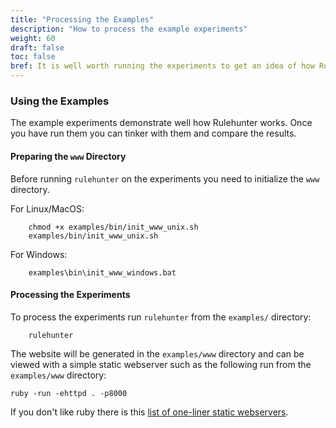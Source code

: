 ```yaml
---
title: "Processing the Examples"
description: "How to process the example experiments"
weight: 60
draft: false
toc: false
bref: It is well worth running the experiments to get an idea of how Rulehunter works
---
```


### Using the Examples
The example experiments demonstrate well how Rulehunter works.  Once you have run them you can tinker with them and compare the results.

#### Preparing the `www` Directory
Before running `rulehunter` on the experiments you need to initialize the
`www` directory.

For Linux/MacOS:

```Shell
    chmod +x examples/bin/init_www_unix.sh
    examples/bin/init_www_unix.sh
```

For Windows:

```Shell
    examples\bin\init_www_windows.bat
```

#### Processing the Experiments

To process the experiments run `rulehunter` from the `examples/` directory:

```Shell
    rulehunter
```

The website will be generated in the `examples/www` directory and can
be viewed with a simple static webserver such as the following run from
the `examples/www` directory:

```Shell
ruby -run -ehttpd . -p8000
```

If you don't like ruby there is this [list of one-liner static webservers](https://gist.github.com/willurd/5720255).

